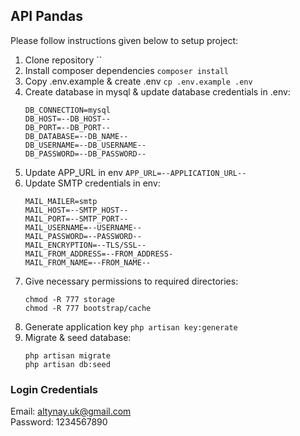 ## API Pandas
Please follow instructions given below to setup project:

1. Clone repository ``
2. Install composer dependencies `composer install`
3. Copy .env.example & create .env `cp .env.example .env`
4. Create database in mysql & update database credentials in .env:
    ```
    DB_CONNECTION=mysql
    DB_HOST=--DB_HOST--
    DB_PORT=--DB_PORT--
    DB_DATABASE=--DB_NAME--
    DB_USERNAME=--DB_USERNAME--
    DB_PASSWORD=--DB_PASSWORD--
    ```
5. Update APP_URL in env `APP_URL=--APPLICATION_URL--`
6. Update SMTP credentials in env:
    ```
    MAIL_MAILER=smtp
    MAIL_HOST=--SMTP_HOST--
    MAIL_PORT=--SMTP_PORT--
    MAIL_USERNAME=--USERNAME--
    MAIL_PASSWORD=--PASSWORD--
    MAIL_ENCRYPTION=--TLS/SSL--
    MAIL_FROM_ADDRESS=--FROM_ADDRESS-
    MAIL_FROM_NAME=--FROM_NAME--
    ```
7. Give necessary permissions to required directories:
    ```
    chmod -R 777 storage
    chmod -R 777 bootstrap/cache
    ```
8. Generate application key `php artisan key:generate`
9. Migrate & seed database:
    ```
    php artisan migrate
    php artisan db:seed
    ```
### Login Credentials
Email:  altynay.uk@gmail.com<br/>
Password: 1234567890
